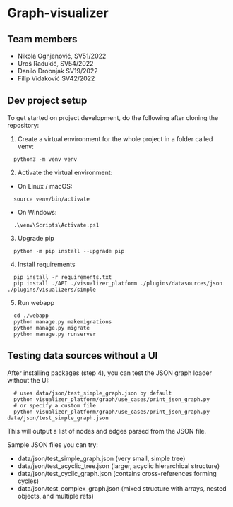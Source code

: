 # Graph-visualizer

## Team members
* Nikola Ognjenović, SV51/2022
* Uroš Radukić, SV54/2022
* Danilo Drobnjak SV19/2022
* Filip Vidaković SV42/2022

## Dev project setup
To get started on project development, do the following after cloning the repository:

1. Create a virtual environment for the whole project in a folder called venv:
```shell
  python3 -m venv venv
```

2. Activate the virtual environment:
* On Linux / macOS:
```shell
  source venv/bin/activate
```

* On Windows:
```shell
  .\venv\Scripts\Activate.ps1
```

3. Upgrade pip
```shell
  python -m pip install --upgrade pip
```

4. Install requirements
```shell
  pip install -r requirements.txt
  pip install ./API ./visualizer_platform ./plugins/datasources/json ./plugins/visualizers/simple
```

5. Run webapp
```shell
  cd ./webapp
  python manage.py makemigrations
  python manage.py migrate
  python manage.py runserver
```

## Testing data sources without a UI
After installing packages (step 4), you can test the JSON graph loader without the UI:

```shell
  # uses data/json/test_simple_graph.json by default
  python visualizer_platform/graph/use_cases/print_json_graph.py
  # or specify a custom file
  python visualizer_platform/graph/use_cases/print_json_graph.py data/json/test_simple_graph.json
```

This will output a list of nodes and edges parsed from the JSON file.

Sample JSON files you can try:
- data/json/test_simple_graph.json (very small, simple tree)
- data/json/test_acyclic_tree.json (larger, acyclic hierarchical structure)
- data/json/test_cyclic_graph.json (contains cross-references forming cycles)
- data/json/test_complex_graph.json (mixed structure with arrays, nested objects, and multiple refs)
